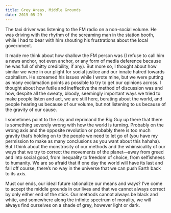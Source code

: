 ```yaml
---
title: Grey Areas, Middle Grounds
date: 2015-05-29
---
```


The taxi driver was listening to the FM radio on a non-social volume. He was driving with the rhythm of the screaming man in the station booth, while I had to bear with him shouting his frustrations about the local government.

It made me think about how shallow the FM person was (I refuse to call him a news anchor, not even anchor, or any form of media deference because he was full of shitty credibility, if any). But more so, I thought about how similar we were in our plight for social justice and our innate hatred towards capitalism. He screamed his issues while I wrote mine, but we were putting as many exclamation points as possible to try to get our opinions across. I thought about how futile and ineffective the method of discussion was and how, despite all the sweaty, bloody, seemingly important ways we tried to make people listen and act, we are still here, berating about the world, and people hearing us because of our volume, but not listening to us because of the gravity of our cause.

<!--excerpt-->

I sometimes point to the sky and reprimand the Big Guy up there that there is something severely wrong with how the world is turning. Probably on the wrong axis and the opposite revolution or probably there is too much gravity that’s holding on to the people we need to let go of (you have my permission to make as many conclusions as you want about this hahaha). But I think about the monstrosity of our methods and the whimsicality of our ways that we try to correct the movements of the planet—away from greed and into social good, from inequality to freedom of choice, from selfishness to humanity. We are so afraid that if one day the world will have its last and fall off course, there’s no way in the universe that we can push Earth back to its axis.

Must our ends, our ideal future rationalize our means and ways? I’ve come to accept the middle grounds in our lives and that we cannot always correct by only either end of the stick. Our methods cannot always be black and white, and somewhere along the infinite spectrum of morality, we will always find ourselves on a shade of grey, however light or dark.
